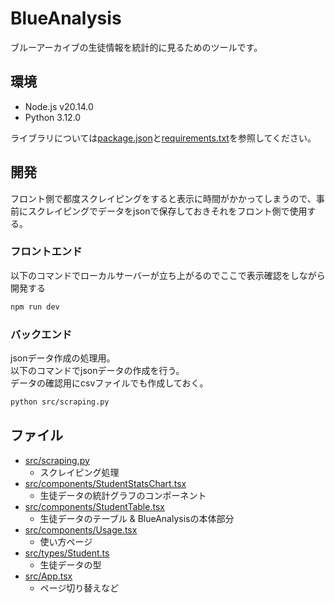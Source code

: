 # BlueAnalysis

ブルーアーカイブの生徒情報を統計的に見るためのツールです。

## 環境

- Node.js v20.14.0
- Python 3.12.0

ライブラリについては[package.json](./package.json)と[requirements.txt](./requirements.txt)を参照してください。

## 開発

フロント側で都度スクレイピングをすると表示に時間がかかってしまうので、事前にスクレイピングでデータをjsonで保存しておきそれをフロント側で使用する。

### フロントエンド

以下のコマンドでローカルサーバーが立ち上がるのでここで表示確認をしながら開発する

```bash
npm run dev
```

### バックエンド

jsonデータ作成の処理用。  
以下のコマンドでjsonデータの作成を行う。  
データの確認用にcsvファイルでも作成しておく。

```bash
python src/scraping.py
```

## ファイル

- [src/scraping.py](./src/scraping.py)
  - スクレイピング処理
- [src/components/StudentStatsChart.tsx](./src/components/StudentStatsChart.tsx)
  - 生徒データの統計グラフのコンポーネント
- [src/components/StudentTable.tsx](./src/components/StudentTable.tsx)
  - 生徒データのテーブル & BlueAnalysisの本体部分
- [src/components/Usage.tsx](./src/components/Usage.tsx)
  - 使い方ページ
- [src/types/Student.ts](./src/types/Student.ts)
  - 生徒データの型
- [src/App.tsx](./src/App.tsx)
  - ページ切り替えなど
